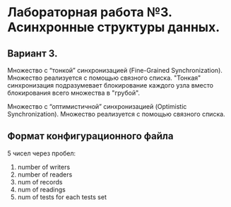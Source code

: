 # Лабораторная работа №3. Асинхронные структуры данных.
## Вариант 3.
Множество с “тонкой” синхронизацией (Fine-Grained Synchronization). Множество реализуется с помощью связного списка. "Тонкая" синхронизация подразумевает блокирование каждого узла вместо блокирования всего множества в "грубой".

Множество с “оптимистичной” синхронизацией (Optimistic Synchronization). Множество реализуется с помощью связного списка.

## Формат конфигурационного файла
 5 чисел через пробел: 
 1. number of writers
 2. number of readers
 3. num of records 
 4. num of readings
 5. num of tests for each tests set
